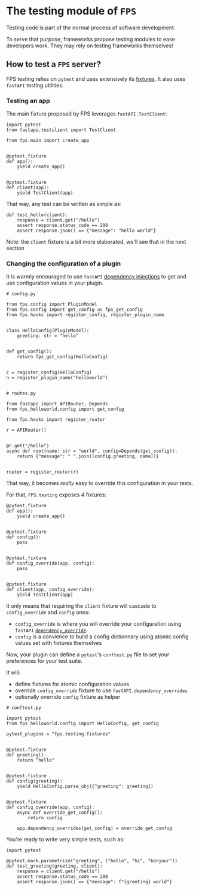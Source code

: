 # The testing module of `FPS`

Testing code is part of the normal process of software development.

To serve that purpose, frameworks propose testing modules to ease developers work. They may rely on testing frameworks themselves!


## How to test a `FPS` server?

FPS testing relies on `pytest` and uses extensively its [fixtures](https://docs.pytest.org/en/6.2.x/fixture.html). It also uses `fastAPI` testing utilities.


### Testing an app

The main fixture proposed by FPS leverages `fastAPI.TestClient`:

```
import pytest
from fastapi.testclient import TestClient

from fps.main import create_app


@pytest.fixture
def app():
    yield create_app()


@pytest.fixture
def client(app):
    yield TestClient(app)

```

That way, any test can be written as simple as:

```
def test_hello(client):
    response = client.get("/hello")
    assert response.status_code == 200
    assert response.json() == {"message": "hello world"}
```

Note: the `client` fixture is a bit more elaborated, we'll see that in the next section


### Changing the configuration of a plugin

It is warmly encouraged to use `fastAPI` [dependency injections](https://fastapi.tiangolo.com/tutorial/dependencies/) to get and use configuration values in your plugin.

```
# config.py

from fps.config import PluginModel
from fps.config import get_config as fps_get_config
from fps.hooks import register_config, register_plugin_name


class HelloConfig(PluginModel):
    greeting: str = "hello"


def get_config():
    return fps_get_config(HelloConfig)


c = register_config(HelloConfig)
n = register_plugin_name("helloworld")


# routes.py

from fastapi import APIRouter, Depends
from fps_helloworld.config import get_config

from fps.hooks import register_router

r = APIRouter()


@r.get("/hello")
async def root(name: str = "world", config=Depends(get_config)):
    return {"message": " ".join((config.greeting, name))}


router = register_router(r)

```

That way, it becomes *really* easy to override this configuration in your tests.

For that, `FPS.testing` exposes 4 fixtures:

```
@pytest.fixture
def app():
    yield create_app()


@pytest.fixture
def config():
    pass


@pytest.fixture
def config_override(app, config):
    pass


@pytest.fixture
def client(app, config_override):
    yield TestClient(app)
```

It only means that requiring the `client` fixture will cascade to `config_override` and `config` ones:
- `config_override` is where you will override your configuration using `fastAPI` [`dependency_override`](https://fastapi.tiangolo.com/advanced/testing-dependencies/)
- `config` is a convience to build a config dictionnary using atomic config values set with fixtures themselves

Now, your plugin can define a `pytest`'s `conftest.py` file to set your preferences for your test suite.

It will:
- define fixtures for atomic configuration values
- override `config_override` fixture to use `fastAPI.dependency_overrides`
- optionally override `config` fixture as helper

```
# conftest.py

import pytest
from fps_helloworld.config import HelloConfig, get_config

pytest_plugins = "fps.testing.fixtures"


@pytest.fixture
def greeting():
    return "hello"


@pytest.fixture
def config(greeting):
    yield HelloConfig.parse_obj({"greeting": greeting})


@pytest.fixture
def config_override(app, config):
    async def override_get_config():
        return config

    app.dependency_overrides[get_config] = override_get_config
```

You're ready to write very simple tests, such as:

```
import pytest

@pytest.mark.parametrize("greeting", ("hello", "hi", "bonjour"))
def test_greeting(greeting, client):
    response = client.get("/hello")
    assert response.status_code == 200
    assert response.json() == {"message": f"{greeting} world"}
```
